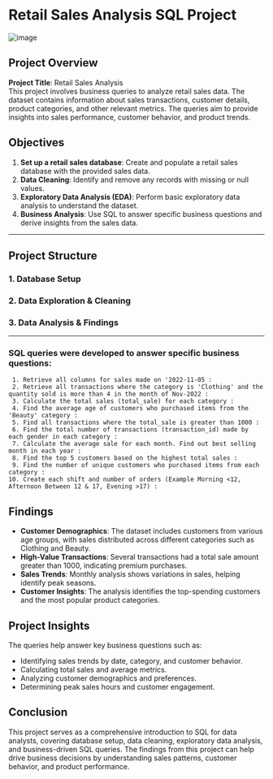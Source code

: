 # Retail Sales Analysis SQL Project

![image](https://github.com/user-attachments/assets/a390c506-4c69-45b0-9e36-9e67eb2f1766)

## Project Overview

**Project Title**: Retail Sales Analysis  
This project involves business queries to analyze retail sales data. The dataset contains information about 
sales transactions, customer details, product categories, and other relevant metrics. The queries aim to provide 
insights into sales performance, customer behavior, and product trends.

## Objectives

1. **Set up a retail sales database**: Create and populate a retail sales database with the provided sales data.
2. **Data Cleaning**: Identify and remove any records with missing or null values.
3. **Exploratory Data Analysis (EDA)**: Perform basic exploratory data analysis to understand the dataset.
4. **Business Analysis**: Use SQL to answer specific business questions and derive insights from the sales data.

---

## Project Structure

### 1. Database Setup
### 2. Data Exploration & Cleaning
### 3. Data Analysis & Findings

---

### SQL queries were developed to answer specific business questions:


     1. Retrieve all columns for sales made on '2022-11-05 :
     2. Retrieve all transactions where the category is 'Clothing' and the quantity sold is more than 4 in the month of Nov-2022 :
     3. Calculate the total sales (total_sale) for each category :
     4. Find the average age of customers who purchased items from the 'Beauty' category :
     5. Find all transactions where the total_sale is greater than 1000 :
     6. Find the total number of transactions (transaction_id) made by each gender in each category :
     7. Calculate the average sale for each month. Find out best selling month in each year :
     8. Find the top 5 customers based on the highest total sales :
     9. Find the number of unique customers who purchased items from each category :
    10. Create each shift and number of orders (Example Morning <12, Afternoon Between 12 & 17, Evening >17) :


## Findings

- **Customer Demographics**: The dataset includes customers from various age groups, with sales distributed across different
                             categories such as Clothing and Beauty.
- **High-Value Transactions**: Several transactions had a total sale amount greater than 1000, indicating premium purchases.
- **Sales Trends**: Monthly analysis shows variations in sales, helping identify peak seasons.
- **Customer Insights**: The analysis identifies the top-spending customers and the most popular product categories.

## Project Insights

The queries help answer key business questions such as:

 - Identifying sales trends by date, category, and customer behavior.
 - Calculating total sales and average metrics.
 - Analyzing customer demographics and preferences.
 - Determining peak sales hours and customer engagement.

## Conclusion

This project serves as a comprehensive introduction to SQL for data analysts, covering database setup, data cleaning, exploratory 
data analysis, and business-driven SQL queries. The findings from this project can help drive business decisions by understanding 
sales patterns, customer behavior, and product performance.

